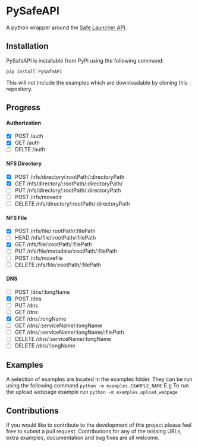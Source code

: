 PySafeAPI
=========

A python wrapper around the [Safe Launcher API](https://maidsafe.readme.io/docs/introduction).

Installation
------------

PySafeAPI is installable from PyPi using the following command:

`pip install PySafeAPI`

This will not include the examples which are downloadable by cloning this repository.

Progress
--------
#### Authorization
- [x] POST /auth
- [x] GET /auth
- [ ] DELTE /auth

#### NFS Directory
- [x] POST /nfs/directory/:rootPath/:directoryPath
- [x] GET /nfs/directory/:rootPath/:directoryPath/
- [ ] PUT /nfs/directory/:rootPath/:directoryPath
- [ ] POST /nfs/movedir
- [ ] DELETE /nfs/directory/:rootPath/:directoryPath

#### NFS File
- [x] POST /nfs/file/:rootPath/:filePath
- [ ] HEAD /nfs/file/:rootPath/:filePath
- [x] GET /nfs/file/:rootPath/:filePath
- [ ] PUT /nfs/file/metadata/:rootPath/:filePath
- [ ] POST /nfs/movefile
- [ ] DELETE /nfs/file/:rootPath/:filePath

#### DNS
- [ ] POST /dns/:longName
- [x] POST /dns
- [ ] PUT /dns
- [ ] GET /dns
- [x] GET /dns/:longName
- [ ] GET /dns/:serviceName/:longName
- [ ] GET /dns/:serviceName/:longName/:filePath
- [ ] DELETE /dns/:serviceName/:longName
- [ ] DELETE /dns/:longName

Examples
--------

A selection of examples are located in the examples folder.  They can be run using the following command 
`python -m examples.EXAMPLE_NAME`
E.g To run the upload webpage example run
`python -m examples.upload_webpage`

Contributions
-------------

If you would like to contribute to the development of this project please feel free to submit a pull request.  Contributions for any of the missing URLs, extra examples, documentation and bug fixes are all welcome.

